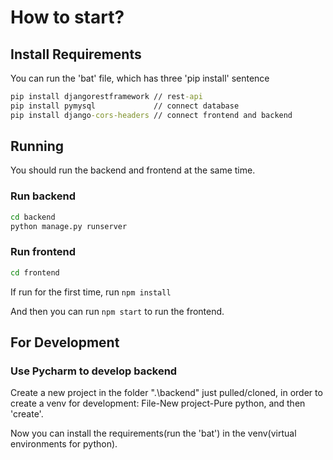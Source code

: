 # How to start?

## Install Requirements

You can run the 'bat' file, which has three 'pip install' sentence

```bat
pip install djangorestframework // rest-api
pip install pymysql             // connect database
pip install django-cors-headers // connect frontend and backend
```

## Running

You should run the backend and frontend at the same time.

### Run backend

```bat
cd backend
python manage.py runserver
```

### Run frontend

```bat
cd frontend
```

If run for the first time, run `npm install`

And then you can run `npm start` to run the frontend.

## For Development

### Use Pycharm to develop backend

Create a new project in the folder ".\backend\" just pulled/cloned, in order to create a venv for development: File-New project-Pure python, and then 'create'.

Now you can install the requirements(run the 'bat') in the venv(virtual environments for python).
